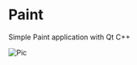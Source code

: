 # Paint
Simple Paint application with Qt C++

![Pic](https://user-images.githubusercontent.com/82797538/144482839-6c72de26-c36b-4f0f-b8cf-53fe2140a815.png)
